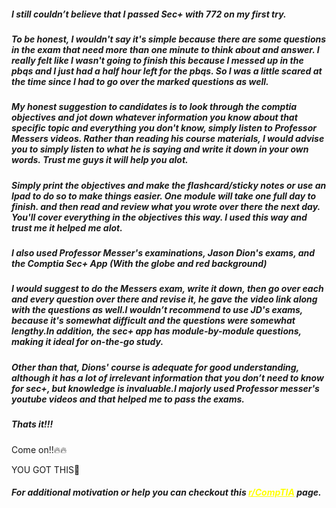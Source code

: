 <h5 class="_1qeIAgB0cPwnLhDF9XSiJM">I still couldn’t believe that I passed Sec+ with 772 on my first try.</h5>
<h5 class="_1qeIAgB0cPwnLhDF9XSiJM">To be honest, I wouldn't say it's simple because there are some questions in the exam that need more than one minute to think about and answer. I really felt like I wasn't going to finish this because I messed up in the pbqs and I just had a half hour left for the pbqs. So I was a little scared at the time since I had to go over the marked questions as well.</h5>
<h5 class="_1qeIAgB0cPwnLhDF9XSiJM">My honest suggestion to candidates is to look through the comptia objectives and jot down whatever information you know about that specific topic and everything you don't know, simply listen to Professor Messers videos. Rather than reading his course materials, I would advise you to simply listen to what he is saying and write it down in your own words. Trust me guys it will help you alot.</h5>
<h5 class="_1qeIAgB0cPwnLhDF9XSiJM">Simply print the objectives and make the flashcard/sticky notes or use an Ipad to do so to make things easier. One module will take one full day to finish. and then read and review what you wrote over there the next day. You'll cover everything in the objectives this way. I used this way and trust me it helped me alot.</h5>
<h5 class="_1qeIAgB0cPwnLhDF9XSiJM">I also used Professor Messer's examinations, Jason Dion's exams, and the Comptia Sec+ App (With the globe and red background)</h5>
<h5 class="_1qeIAgB0cPwnLhDF9XSiJM">I would suggest to do the Messers exam, write it down, then go over each and every question over there and revise it, he gave the video link along with the questions as well.I wouldn’t recommend to use JD's exams, because it's somewhat difficult and the questions were somewhat lengthy.In addition, the sec+ app has module-by-module questions, making it ideal for on-the-go study.</h5>
<h5 class="_1qeIAgB0cPwnLhDF9XSiJM">Other than that, Dions' course is adequate for good understanding, although it has a lot of irrelevant information that you don’t need to know for sec+, but knowledge is invaluable.I majorly used Professor messer's youtube videos and that helped me to pass the exams.</h5>
<h5 class="_1qeIAgB0cPwnLhDF9XSiJM">Thats it!!!</h5>
<h5></h5>
Come on!!🔥🔥

YOU GOT THIS🫡
<h5>For additional motivation or help you can checkout this <span style="color: #ffff00;"><a style="color: #ffff00;" href="https://www.reddit.com/r/CompTIA/">r/CompTIA</a> </span>page.</h5>
